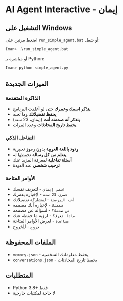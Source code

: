 # AI Agent Interactive - إيمان

## التشغيل على Windows

اضغط مرتين على `run_simple_agent.bat` أو شغل:

```bash
Iman> .\run_simple_agent.bat
```

أو مباشرة بـ Python:

```bash
Iman> python simple_agent.py
```

## الميزات الجديدة

### الذاكرة المتقدمة
- **يتذكر اسمك وعمرك** حتى لو أغلقت البرنامج
- **يحفظ تفضيلاتك** وما تحبه
- **يتذكر أنه صممته أنت** (إيمان، 23 سنة)
- **يحفظ تاريخ المحادثات** وعدد المرات

### التفاعل الذكي
- **ردود باللغة العربية** بدون رموز تعبيرية
- **يتعلم من كل رسالة** تحفظها له
- **أسئلة تفاعلية** لمعرفة المزيد عنك
- **ترحيب شخصي** عند العودة

### الأوامر المتاحة
- `اسمي إيمان` - لتعريف نفسك
- `عمري 23 سنة` - لإخباره بعمرك
- `أحب البرمجة` - لمشاركة تفضيلاتك
- `صممتك` - لإخباره أنك مصممه
- `من صممك؟` - لسؤاله عن مصممه
- `ماذا تعرف؟` - لرؤية ما حفظه عنك
- `مساعدة` - لعرض الأوامر المتاحة
- `خروج` - للخروج

## الملفات المحفوظة
- `memory.json` - يحفظ معلوماتك الشخصية
- `conversations.json` - يحفظ تاريخ المحادثات

## المتطلبات
- Python 3.8+ فقط
- لا حاجة لمكتبات خارجية

